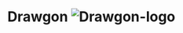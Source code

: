 # Drawgon ![Drawgon-logo](https://user-images.githubusercontent.com/87949029/220889714-97fc5c4b-8abe-46ae-8daa-07499247a352.png)
